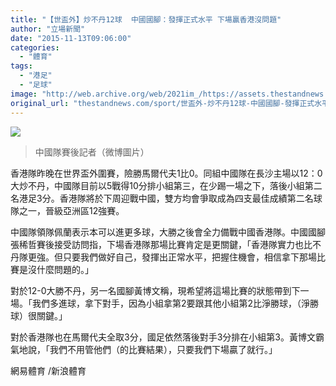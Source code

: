 ```yaml
---
title: "【世盃外】炒不丹12球  中國國腳：發揮正式水平 下場贏香港沒問題"
author: "立場新聞"
date: "2015-11-13T09:06:00"
categories:
  - "體育"
tags:
  - "港足"
  - "足球"
image: "http://web.archive.org/web/2021im_/https://assets.thestandnews.com/media/photos/70ccb53fgw1exyju2gmk8j20no0hsgnk2028129_KaXgK.jpg"
original_url: "thestandnews.com/sport/世盃外-炒不丹12球-中國國腳-發揮正式水平-下場贏香港沒問題"
---
```

![](http://web.archive.org/web/2021im_/https://assets.thestandnews.com/media/photos/70ccb53fgw1exyju2gmk8j20no0hsgnk2028129_KaXgK.jpg)

> 中國隊賽後記者（微博圖片）

香港隊昨晚在世界盃外圍賽，險勝馬爾代夫1比0。同組中國隊在長沙主場以12：0大炒不丹，中國隊目前以5戰得10分排小組第三，在少踢一場之下，落後小組第二名港足3分。香港隊將於下周迎戰中國，雙方均會爭取成為四支最佳成績第二名球隊之一，晉級亞洲區12強賽。

中國隊領隊佩蘭表示本可以進更多球，大勝之後會全力備戰中國香港隊。中國國腳張稀哲賽後接受訪問指，下場香港隊那場比賽肯定是更關鍵，「香港隊實力也比不丹隊更強。但只要我們做好自己，發揮出正常水平，把握住機會，相信拿下那場比賽是沒什麼問題的。」

對於12-0大勝不丹，另一名國腳黃博文稱，現希望將這場比賽的狀態帶到下一場。「我們多進球，拿下對手，因為小組拿第2要跟其他小組第2比淨勝球，（淨勝球）很關鍵。」

對於香港隊也在馬爾代夫全取3分，國足依然落後對手3分排在小組第3。黃博文霸氣地說，「我們不用管他們（的比賽結果），只要我們下場贏了就行。」

網易體育 /新浪體育